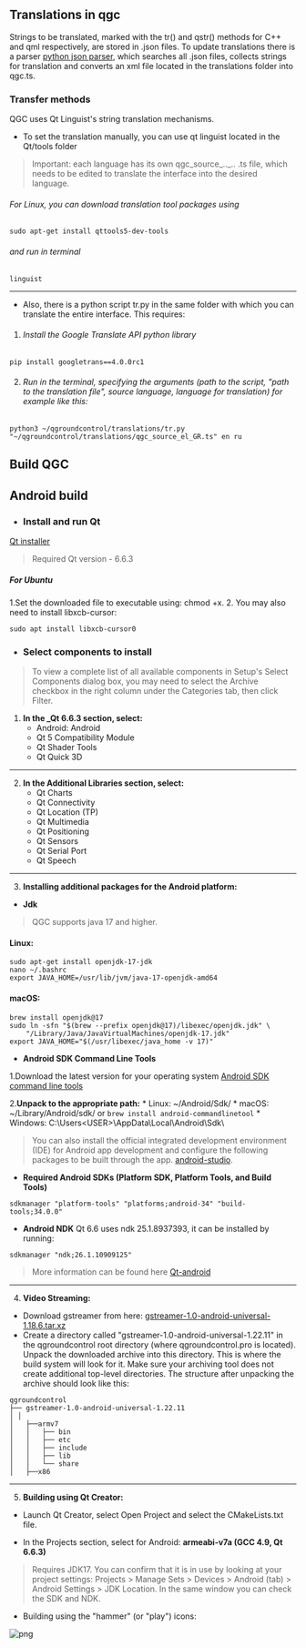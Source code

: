 ﻿## Translations in qgc <br>

Strings to be translated, marked with the tr() and qstr() methods for C++ and qml respectively, are stored in .json files. To update translations there is a parser [python json parser](https://github.com/mavlink/qgroundcontrol/blob/master/translations/qgc-lupdate-json.py), which searches all .json files, collects strings for translation and converts an xml file located in the translations folder into qgc.ts.

### Transfer methods
QGC uses Qt Linguist's string translation mechanisms.

* To set the translation manually, you can use qt linguist located in the Qt/tools folder
> Important: each language has its own qgc_source_.._.. .ts file, which needs to be edited to translate the interface into the desired language.

###### For Linux, you can download translation tool packages using
```
sudo apt-get install qttools5-dev-tools
```
###### and run in terminal
```
linguist
```
---
* Also, there is a python script tr.py in the same folder with which you can translate the entire interface.
This requires:
1. ###### Install the Google Translate API python library
```
pip install googletrans==4.0.0rc1
```
2. ###### Run in the terminal, specifying the arguments (path to the script, "path to the translation file", source language, language for translation) for example like this:

```
python3 ~/qgroundcontrol/translations/tr.py "~/qgroundcontrol/translations/qgc_source_el_GR.ts" en ru
```
## Build QGC
## Android build
* ### Install and run Qt
[Qt installer](https://www.qt.io/download-open-source)
> Required Qt version - 6.6.3

##### For Ubuntu
1.Set the downloaded file to executable using: chmod +x.
2. You may also need to install libxcb-cursor:
```
sudo apt install libxcb-cursor0
```
* ### Select components to install
>To view a complete list of all available components in Setup's Select Components dialog box, you may need to select the Archive checkbox in the right column under the Categories tab, then click Filter.

1. **In the _Qt 6.6.3 section, select:**
	* Android: Android
	* Qt 5 Compatibility Module
	* Qt Shader Tools
	* Qt Quick 3D
---
2. **In the Additional Libraries section, select:**
	* Qt Charts
	* Qt Connectivity
	* Qt Location (TP)
	* Qt Multimedia
	* Qt Positioning
	* Qt Sensors
	* Qt Serial Port
	* Qt Speech
---
3. **Installing additional packages for the Android platform:**
* **Jdk**
>QGC supports java 17 and higher.

#### Linux:
```
sudo apt-get install openjdk-17-jdk
nano ~/.bashrc
export JAVA_HOME=/usr/lib/jvm/java-17-openjdk-amd64
```
#### macOS:
```
brew install openjdk@17
sudo ln -sfn "$(brew --prefix openjdk@17)/libexec/openjdk.jdk" \
    "/Library/Java/JavaVirtualMachines/openjdk-17.jdk"
export JAVA_HOME="$(/usr/libexec/java_home -v 17)"
```
* **Android SDK Command Line Tools**

1.Download the latest version for your operating system [Android SDK command line tools](https://developer.android.com/studio/#command-line-tools-only)

2.__Unpack to the appropriate path:__
	* Linux: ~/Android/Sdk/
	* macOS: ~/Library/Android/sdk/
  	or
  	```
  	brew install android-commandlinetool
  	```
	* Windows: C:\Users\<USER>\AppData\Local\Android\Sdk\

>You can also install the official integrated development environment (IDE) for Android app development and configure the following packages to be built through the app. [android-studio](https://developer.android.com/studio).

* **Required Android SDKs (Platform SDK, Platform Tools, and Build Tools)**
```
sdkmanager "platform-tools" "platforms;android-34" "build-tools;34.0.0"
```
* **Android NDK**
Qt 6.6 uses ndk 25.1.8937393, it can be installed by running:
```
sdkmanager "ndk;26.1.10909125"
```
> More information can be found here [Qt-android](https://doc.qt.io/qt-6/android-getting-started.html)
---
4. **Video Streaming:**
* Download gstreamer from here: [gstreamer-1.0-android-universal-1.18.6.tar.xz](https://gstreamer.freedesktop.org/pkg/android/1.18.6/)
* Create a directory called "gstreamer-1.0-android-universal-1.22.11" in the qgroundcontrol root directory (where qgroundcontrol.pro is located). Unpack the downloaded archive into this directory. This is where the build system will look for it. Make sure your archiving tool does not create additional top-level directories. The structure after unpacking the archive should look like this:
```
qgroundcontrol
├── gstreamer-1.0-android-universal-1.22.11
│ │
│   ├──armv7
│   │   ├── bin
│   │   ├── etc
│   │   ├── include
│   │   ├── lib
│   │   └── share
│   ├──x86
```
---
5. **Building using Qt Creator:**

* Launch Qt Creator, select Open Project and select the CMakeLists.txt file.

* In the Projects section, select for Android:
__armeabi-v7a (GCC 4.9, Qt 6.6.3)__
> Requires JDK17. You can confirm that it is in use by looking at your project settings: Projects > Manage Sets > Devices > Android (tab) > Android Settings > JDK Location. In the same window you can check the SDK and NDK.

* Building using the "hammer" (or "play") icons:

![png](https://docs.qgroundcontrol.com/master/assets/qt_creator_build_qgc.ACO6OjKV.png)
